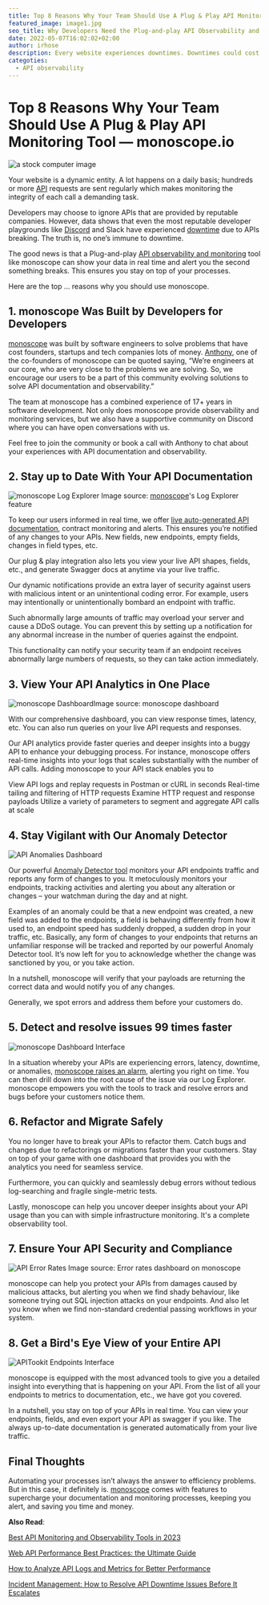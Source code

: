 ```yaml
---
title: Top 8 Reasons Why Your Team Should Use A Plug & Play API Monitoring Tool — monoscope.io
featured_image: image1.jpg
seo_title: Why Developers Need the Plug-and-play API Observability and Monitoring Tool—monoscope
date: 2022-05-07T16:02:02+02:00
author: irhose
description: Every website experiences downtimes. Downtimes could cost thousands of dollars in losses. monoscope ensures you’re notified the moment an API breaks
categoties:
  - API observability
---
```


# Top 8 Reasons Why Your Team Should Use A Plug & Play API Monitoring Tool — monoscope.io

![a stock computer image](image1.jpg)

Your website is a dynamic entity. A lot happens on a daily basis; hundreds or more [API](https://monoscope.tech/blog/best-api-monitoring-and-observability-tools/) requests are sent regularly which makes monitoring the integrity of each call a demanding task.

Developers may choose to ignore APIs that are provided by reputable companies. However, data shows that even the most reputable developer playgrounds like [Discord](https://www.reddit.com/r/discordapp/comments/1642251/discord_server_outage/) and Slack have experienced [downtime](https://monoscope.tech/blog/api-downtime/) due to APIs breaking. The truth is, no one’s immune to downtime.

The good news is that a Plug-and-play [API observability and monitoring](https://monoscope.tech/blog/api-documentation-and-observability-the-truth-you-must-know/) tool like monoscope can show your data in real time and alert you the second something breaks. This ensures you stay on top of your processes.

Here are the top ... reasons why you should use monoscope.

## 1. monoscope Was Built by Developers for Developers

[monoscope](https://monoscope.tech) was built by software engineers to solve problems that have cost founders, startups and tech companies lots of money. [Anthony](https://twitter.com/tonialaribe), one of the co-founders of monoscope can be quoted saying, “We’re engineers at our core, who are very close to the problems we are solving. So, we encourage our users to be a part of this community evolving solutions to solve API documentation and observability.”

The team at monoscope has a combined experience of 17+ years in software development. Not only does monoscope provide observability and monitoring services, but we also have a supportive community on Discord where you can have open conversations with us. 

Feel free to join the community or book a call with Anthony to chat about your experiences with API documentation and observability.

## 2. Stay up to Date With Your API Documentation

![monoscope Log Explorer](./api-query.png)
Image source: [monoscope](https://monoscope.tech)'s Log Explorer feature

To keep our users informed in real time, we offer [live auto-generated API documentation](https://monoscope.tech/api-documentation-and-developer-portals/), contract monitoring and alerts. This ensures you’re notified of any changes to your APIs. New fields, new endpoints, empty fields, changes in field types, etc.

Our plug & play integration also lets you view your live API shapes, fields, etc., and generate Swagger docs at anytime via your live traffic.

Our dynamic notifications provide an extra layer of security against users with malicious intent or an unintentional coding error. For example, users may intentionally or unintentionally bombard an endpoint with traffic. 

Such abnormally large amounts of traffic may overload your server and cause a DDoS outage. You can prevent this by setting up a notification for any abnormal increase in the number of queries against the endpoint. 

This functionality can notify your security team if an endpoint receives abnormally large numbers of requests, so they can take action immediately.

## 3. View Your API Analytics in One Place

![monoscope Dashboard](./apitoolkit-dashboard.png)Image source: monoscope dashboard

With our comprehensive dashboard, you can view response times, latency, etc. You can also run queries on your live API requests and responses.

Our API analytics provide faster queries and deeper insights into a buggy API to enhance your debugging process. For instance, monoscope offers real-time insights into your logs that scales substantially with the number of API calls. Adding monoscope to your API stack enables you to

View API logs and replay requests in Postman or cURL in seconds
Real-time tailing and filtering of HTTP requests
Examine HTTP request and response payloads
Utilize a variety of parameters to segment and aggregate API calls at scale

## 4. Stay Vigilant with Our Anomaly Detector

![API Anomalies Dashboard](./api-anomalies-dashboard.png)

Our powerful [Anomaly Detector tool](https://monoscope.tech/api-anomalies-validation-and-checks/) monitors your API endpoints traffic and reports any form of changes to you. It metoculously monitors your endpoints, tracking activities and alerting you about any alteration or changes – your watchman during the day and at night.

Examples of an anomaly could be that a new endpoint was created, a new field was added to the endpoints, a field is behaving differently from how it used to, an endpoint speed has suddenly dropped, a sudden drop in your traffic, etc. Basically, any form of changes to your endpoints that returns an unfamiliar response will be tracked and reported by our powerful Anomaly Detector tool. It’s now left for you to acknowledge whether the change was sanctioned by you, or you take action.

In a nutshell, monoscope will verify that your payloads are returning the correct data and would notify you of any changes.

Generally, we spot errors and address them before your customers do.

## 5. Detect and resolve issues 99 times faster

![monoscope Dashboard Interface](./api-throughput.png)

In a situation whereby your APIs are experiencing errors, latency, downtime, or anomalies, [monoscope raises an alarm](https://monoscope.tech/api-performance-monitoring-and-compliance/), alerting you right on time. You can then drill down into the root cause of the issue via our Log Explorer. monoscope empowers you with the tools to track and resolve errors and bugs before your customers notice them.

## 6. Refactor and Migrate Safely
You no longer have to break your APIs to refactor them. Catch bugs and changes due to refactorings or migrations faster than your customers. Stay on top of your game with one dashboard that provides you with the analytics you need for seamless service.

Furthermore, you can quickly and seamlessly debug errors without tedious log-searching and fragile single-metric tests.

Lastly, monoscope can help you uncover deeper insights about your API usage than you can with simple infrastructure monitoring. It's a complete observability tool.

## 7. Ensure Your API Security and Compliance

![API Error Rates](./api-error-rates.png) Image source: Error rates dashboard on monoscope

monoscope can help you protect your APIs from damages caused by malicious attacks, but alerting you when we find shady behaviour, like someone trying out SQL injection attacks on your endpoints. And also let you know when we find non-standard credential passing workflows in your system.

## 8. Get a Bird's Eye View of your Entire API

![APITookit Endpoints Interface](./apitoolkit2.png)

monoscope is equipped with the most advanced tools to give you a detailed insight into everything that is happening on your API. From the list of all your endpoints to metrics to documentation, etc., we have got you covered.

In a nutshell, you stay on top of your APIs in real time. You can view your endpoints, fields, and even export your API as swagger if you like. The always up-to-date documentation is generated automatically from your live traffic.

## Final Thoughts
Automating your processes isn’t always the answer to efficiency problems. But in this case, it definitely is. [monoscope](https://app.monoscope.tech/) comes with features to supercharge your documentation and monitoring processes, keeping you alert, and saving you time and money.

**Also Read**:

[Best API Monitoring and Observability Tools in 2023](https://monoscope.tech/blog/best-api-monitoring-and-observability-tools/)

[Web API Performance Best Practices: the Ultimate Guide](https://monoscope.tech/blog/web-api-performance/)

[How to Analyze API Logs and Metrics for Better Performance](https://monoscope.tech/blog/api-logs-and-metrics/)

[Incident Management: How to Resolve API Downtime Issues Before It Escalates](https://monoscope.tech/blog/api-downtime/)

